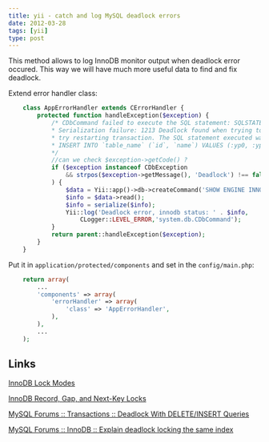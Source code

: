 ```yaml
---
title: yii - catch and log MySQL deadlock errors
date: 2012-03-28
tags: [yii]
type: post
---
```


This method allows to log InnoDB monitor output when deadlock error occured.
This way we will have much more useful data to find and fix deadlock.
<!-- more -->
Extend error handler class:

```php
    class AppErrorHandler extends CErrorHandler {
        protected function handleException($exception) {
            /* CDbCommand failed to execute the SQL statement: SQLSTATE[40001]:
            * Serialization failure: 1213 Deadlock found when trying to get lock;
            * try restarting transaction. The SQL statement executed was:
            * INSERT INTO `table_name` (`id`, `name`) VALUES (:yp0, :yp1)
            */
            //can we check $exception->getCode() ?
            if ($exception instanceof CDbException
                && strpos($exception->getMessage(), 'Deadlock') !== false
            ) {
                $data = Yii::app()->db->createCommand('SHOW ENGINE INNODB STATUS')->query();
                $info = $data->read();
                $info = serialize($info);
                Yii::log('Deadlock error, innodb status: ' . $info,
                    CLogger::LEVEL_ERROR,'system.db.CDbCommand');
            }
            return parent::handleException($exception);
        }
    }
```

Put it in `application/protected/components` and set in the `config/main.php`:

```php
    return array(
        ...
        'components' => array(
            'errorHandler' => array(
                'class' => 'AppErrorHandler',
            ),
        ),
        ...
    );
```

Links
------------------------

[InnoDB Lock Modes](http://dev.mysql.com/doc/refman/5.0/en/innodb-lock-modes.html)

[InnoDB Record, Gap, and Next-Key Locks](http://dev.mysql.com/doc/refman/5.0/en/innodb-record-level-locks.html)

[MySQL Forums :: Transactions :: Deadlock With DELETE/INSERT Queries](http://forums.mysql.com/read.php?97,79242,79242#msg-79242)

[MySQL Forums :: InnoDB :: Explain deadlock locking the same index](http://forums.mysql.com/read.php?22,288541,288782#msg-288782)

